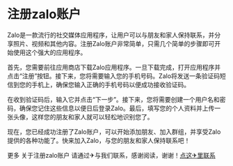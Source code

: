 # 注册zalo账户

Zalo是一款流行的社交媒体应用程序，让用户可以与朋友和家人保持联系，并分享照片、视频和其他内容。注册Zalo账户非常简单，只需几个简单的步骤即可开始使用这个强大的应用程序。

首先，您需要前往应用商店下载Zalo应用程序。一旦下载完成，打开应用程序并点击“注册”按钮。接下来，您将需要输入您的手机号码。Zalo将发送一条验证码短信到您的手机上，确保您输入正确的手机号码以便成功接收验证码。

在收到验证码后，输入它并点击“下一步”。接下来，您将需要创建一个用户名和密码，确保您记住这些信息以便日后登录Zalo。最后，填写您的个人资料并上传一张头像，这样您的朋友和家人就可以轻松地识别您了。

现在，您已经成功注册了Zalo账户，可以开始添加朋友、加入群组，并享受Zalo提供的各种功能了。快来加入Zalo，与您的朋友和家人保持联系吧！

更多 关于注册zalo账户 请通过✈与我们联系，感谢阅读，谢谢！[点这✈里联系](https://lm.k02.cc)